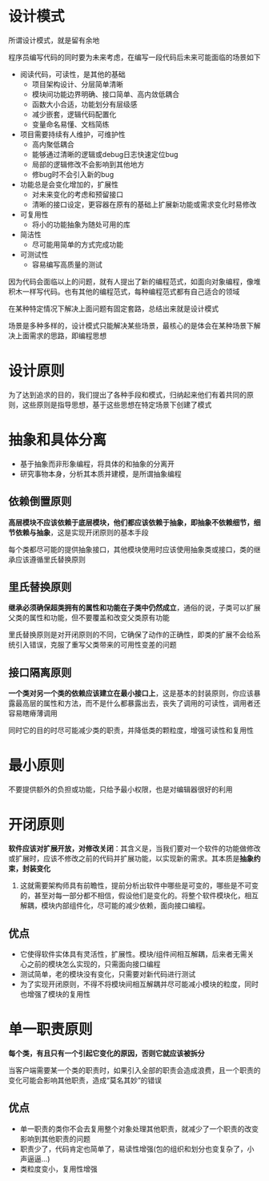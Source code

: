 # 设计模式
所谓设计模式，就是留有余地

程序员编写代码的同时要为未来考虑，在编写一段代码后未来可能面临的场景如下

- 阅读代码，可读性，是其他的基础
    - 项目架构设计、分层简单清晰
    - 模块间功能边界明确、接口简单、高内敛低耦合
    - 函数大小合适，功能划分有层级感
    - 减少嵌套，逻辑代码配置化
    - 变量命名易懂、文档简练
- 项目需要持续有人维护，可维护性
    - 高内聚低耦合
    - 能够通过清晰的逻辑或debug日志快速定位bug
    - 局部的逻辑修改不会影响到其他地方
    - 修bug时不会引入新的bug
- 功能总是会变化增加的，扩展性
    - 对未来变化的考虑和预留接口
    - 清晰的接口设定，更容器在原有的基础上扩展新功能或需求变化时易修改
- 可复用性
    - 将小的功能抽象为随处可用的库
- 简洁性
    - 尽可能用简单的方式完成功能
- 可测试性
    - 容易编写高质量的测试

因为代码会面临以上的问题，就有人提出了新的编程范式，如面向对象编程，像堆积木一样写代码。也有其他的编程范式，每种编程范式都有自己适合的领域

在某种特定情况下解决上面问题有固定套路，总结出来就是设计模式

场景是多种多样的，设计模式只能解决某些场景，最核心的是体会在某种场景下解决上面需求的思路，即编程思想

# 设计原则
为了达到追求的目的，我们提出了各种手段和模式，归纳起来他们有着共同的原则，这些原则是指导思想，基于这些思想在特定场景下创建了模式

# 抽象和具体分离
- 基于抽象而非形象编程，将具体的和抽象的分离开
- 研究事物本身，分析其本质并建模，是所谓抽象编程

## 依赖倒置原则
**高层模块不应该依赖于底层模块，他们都应该依赖于抽象，即抽象不依赖细节，细节依赖与抽象**，这是实现开闭原则的基本手段

每个类都尽可能的提供抽象接口，其他模块使用时应该使用抽象类或接口，类的继承应该遵循里氏替换原则

## 里氏替换原则
**继承必须确保超类拥有的属性和功能在子类中仍然成立**，通俗的说，子类可以扩展父类的属性和功能，但不要覆盖和改变父类原有功能

里氏替换原则是对开闭原则的不同，它确保了动作的正确性，即类的扩展不会给系统引入错误，克服了重写父类带来的可用性变差的问题

## 接口隔离原则
**一个类对另一个类的依赖应该建立在最小接口上**，这是基本的封装原则，你应该暴露最高层的属性和方法，而不是什么都暴露出去，丧失了调用的可读性，调用者还容易瞎瘠薄调用

同时它的目的时尽可能减少类的职责，并降低类的颗粒度，增强可读性和复用性

# 最小原则
不要提供额外的负担或功能，只给予最小权限，也是对编辑器很好的利用

# 开闭原则

**软件应该对扩展开放，对修改关闭**：其含义是，当我们要对一个软件的功能做修改或扩展时，应该不修改之前的代码并扩展功能，以实现新的需求。其本质是**抽象约束，封装变化**

1. 这就需要架构师具有前瞻性，提前分析出软件中哪些是可变的，哪些是不可变的，甚至对每一部分都不相信，假设他们是变化的。将整个软件模块化，相互解耦，模块内部组件化，尽可能的减少依赖，面向接口编程。

## 优点
- 它使得软件实体具有灵活性，扩展性。模块/组件间相互解耦，后来者无需关心之前的模块怎么实现的，只需面向接口编程
- 测试简单，老的模块没有变化，只需要对新代码进行测试
- 为了实现开闭原则，不得不将模块间相互解耦并尽可能减小模块的粒度，同时也增强了模块的复用性


# 单一职责原则
**每个类，有且只有一个引起它变化的原因，否则它就应该被拆分**

当客户端需要某一个类的职责时，如果引入全部的职责会造成浪费，且一个职责的变化可能会影响其他职责，造成“莫名其妙”的错误

## 优点
- 单一职责的类你不会去复用整个对象处理其他职责，就减少了一个职责的改变影响到其他职责的问题
- 职责少了，代码肯定也简单了，易读性增强(包的组织和划分也变复杂了，小声逼逼...)
- 类粒度变小，复用性增强
